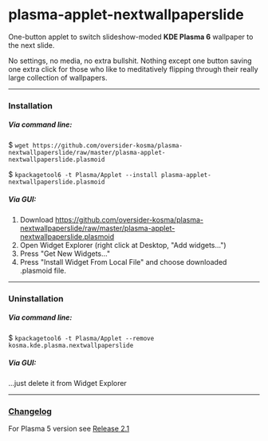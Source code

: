 # plasma-applet-nextwallpaperslide

One-button applet to switch slideshow-moded **KDE Plasma 6** wallpaper to the next slide.

No settings, no media, no extra bullshit. Nothing except one button saving one extra click for those who like to meditatively flipping through their really large collection of wallpapers.

------------
### Installation
##### Via command line:
$ `wget https://github.com/oversider-kosma/plasma-nextwallpaperslide/raw/master/plasma-applet-nextwallpaperslide.plasmoid`

$ `kpackagetool6 -t Plasma/Applet --install plasma-applet-nextwallpaperslide.plasmoid`
##### Via GUI:
1. Download https://github.com/oversider-kosma/plasma-nextwallpaperslide/raw/master/plasma-applet-nextwallpaperslide.plasmoid
1. Open Widget Explorer (right click at Desktop, "Add widgets…")
1. Press "Get New Widgets…"
1. Press "Install Widget From Local File" and choose downloaded .plasmoid file.
------------
### Uninstallation
##### Via command line:
$ `kpackagetool6 -t Plasma/Applet --remove kosma.kde.plasma.nextwallpaperslide`

##### Via GUI:
...just delete it from Widget Explorer

------------
### [Changelog](CHANGELOG.md)

For Plasma 5 version see [Release 2.1](https://github.com/oversider-kosma/plasma-nextwallpaperslide/releases/tag/v2.1)
